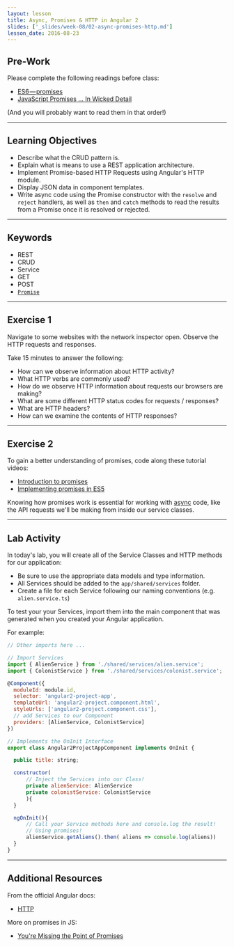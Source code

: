```yaml
---
layout: lesson
title: Async, Promises & HTTP in Angular 2
slides: ['_slides/week-08/02-async-promises-http.md']
lesson_date: 2016-08-23
---
```


## Pre-Work

Please complete the following readings before class:

- [ES6 — promises](https://medium.com/ecmascript-2015/es6-promises-9ca8d8b4aca6#.hhgv28aep)
- [JavaScript Promises ... In Wicked Detail](http://www.mattgreer.org/articles/promises-in-wicked-detail/)

(And you will probably want to read them in that order!)

---

## Learning Objectives

- Describe what the CRUD pattern is.
- Explain what is means to use a REST application architecture.
- Implement Promise-based HTTP Requests using Angular's HTTP module.
- Display JSON data in component templates.
- Write async code using the Promise constructor with the `resolve` and `reject` handlers, as well as `then` and `catch` methods to read the results from a Promise once it is resolved or rejected.

---

## Keywords

- REST
- CRUD
- Service
- GET
- POST
- [`Promise`](https://developer.mozilla.org/en-US/docs/Web/JavaScript/Reference/Global_Objects/Promise)

---

## Exercise 1

Navigate to some websites with the network inspector open. Observe the HTTP requests and responses.

Take 15 minutes to answer the following:

- How can we observe information about HTTP activity?
- What HTTP verbs are commonly used?
- How do we observe HTTP information about requests our browsers are making?
- What are some different HTTP status codes for requests / responses?
- What are HTTP headers?
- How can we examine the contents of HTTP responses?

---

## Exercise 2

To gain a better understanding of promises, code along these tutorial videos:

- [Introduction to promises](https://s3-us-west-2.amazonaws.com/red-wdp/lms-assets/Pluralsight-Introduction-to-promises.wmv)
- [Implementing promises in ES5](https://s3-us-west-2.amazonaws.com/red-wdp/lms-assets/Pluralsight-Implement-promises.wmv)

Knowing how promises work is essential for working with [async](http://rowanmanning.com/posts/javascript-for-beginners-async/) code, like the API requests we'll be making from inside our service classes.

---

## Lab Activity

In today's lab, you will create all of the Service Classes and HTTP methods for our application:

- Be sure to use the appropriate data models and type information.
- All Services should be added to the `app/shared/services` folder.
- Create a file for each Service following our naming conventions (e.g. `alien.service.ts`)

To test your your Services, import them into the main component that was generated when you created your Angular application.

For example:

```js
// Other imports here ...

// Import Services
import { AlienService } from './shared/services/alien.service';
import { ColonistService } from './shared/services/colonist.service';

@Component({
  moduleId: module.id,
  selector: 'angular2-project-app',
  templateUrl: 'angular2-project.component.html',
  styleUrls: ['angular2-project.component.css'],
  // add Services to our Component
  providers: [AlienService, ColonistService]
})

// Implements the OnInit Interface
export class Angular2ProjectAppComponent implements OnInit {

  public title: string;

  constructor(
	  // Inject the Services into our Class!
	  private alienService: AlienService
	  private colonistService: ColonistService
	  ){
  }

  ngOnInit(){
	  // Call your Service methods here and console.log the result!
	  // Using promises!
	  alienService.getAliens().then( aliens => console.log(aliens))
  }
}

```

---

## Additional Resources

From the official Angular docs:

- [HTTP](https://angular.io/docs/ts/latest/tutorial/toh-pt6.html)

More on promises in JS:

- [You're Missing the Point of Promises](https://gist.github.com/domenic/3889970)
